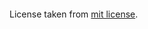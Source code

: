 ```{include} ../LICENSE

```

License taken from [mit license].

[mit license]: https://opensource.org/licenses/MIT
